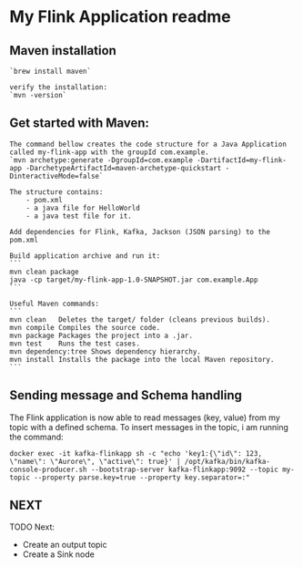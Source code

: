 # My Flink Application readme

## Maven installation
    `brew install maven`

    verify the installation:
    `mvn -version`

## Get started with Maven:
    The command bellow creates the code structure for a Java Application called my-flink-app with the groupId com.example. 
    `mvn archetype:generate -DgroupId=com.example -DartifactId=my-flink-app -DarchetypeArtifactId=maven-archetype-quickstart -DinteractiveMode=false` 

    The structure contains:
        - pom.xml
        - a java file for HelloWorld
        - a java test file for it. 

    Add dependencies for Flink, Kafka, Jackson (JSON parsing) to the pom.xml

    Build application archive and run it:
    ```
    mvn clean package
    java -cp target/my-flink-app-1.0-SNAPSHOT.jar com.example.App
    ```

    Useful Maven commands:
    ```
    mvn clean	Deletes the target/ folder (cleans previous builds).
    mvn compile	Compiles the source code.
    mvn package	Packages the project into a .jar.
    mvn test	Runs the test cases.
    mvn dependency:tree	Shows dependency hierarchy.
    mvn install	Installs the package into the local Maven repository.
    ```

## Sending message and Schema handling
The Flink application is now able to read messages (key, value) from my topic with a defined schema. 
To insert messages in the topic, i am running the command:
```
docker exec -it kafka-flinkapp sh -c "echo 'key1:{\"id\": 123, \"name\": \"Aurore\", \"active\": true}' | /opt/kafka/bin/kafka-console-producer.sh --bootstrap-server kafka-flinkapp:9092 --topic my-topic --property parse.key=true --property key.separator=:"
```

## NEXT
TODO Next:
- Create an output topic
- Create a Sink node

